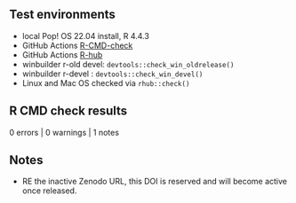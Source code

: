 ## Test environments
* local Pop! OS 22.04 install, R 4.4.3
* GitHub Actions [R-CMD-check](https://github.com/jessecambon/tidygeocoder/blob/main/.github/workflows/check-standard.yaml)
* GitHub Actions [R-hub](https://github.com/jessecambon/tidygeocoder/blob/main/.github/workflows/rhub.yaml)
* winbuilder r-old devel: `devtools::check_win_oldrelease()`
* winbuilder r-devel : `devtools::check_win_devel()`
* Linux and Mac OS checked via `rhub::check()`

## R CMD check results

0 errors | 0 warnings | 1 notes

## Notes 

- RE the inactive Zenodo URL, this DOI is reserved and will become active once released.